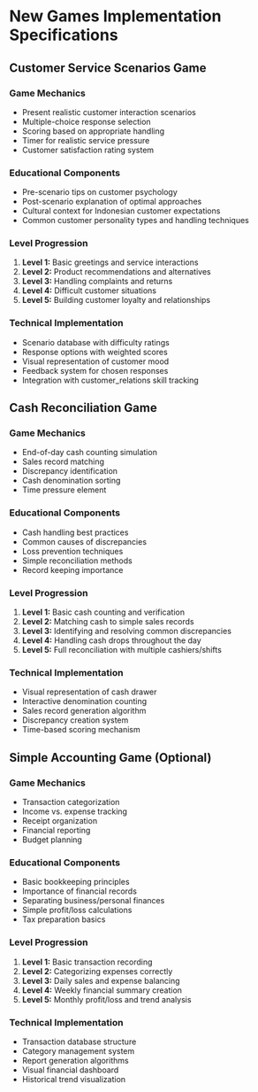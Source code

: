# New Games Implementation Specifications

## Customer Service Scenarios Game

### Game Mechanics
- Present realistic customer interaction scenarios
- Multiple-choice response selection
- Scoring based on appropriate handling
- Timer for realistic service pressure
- Customer satisfaction rating system

### Educational Components
- Pre-scenario tips on customer psychology
- Post-scenario explanation of optimal approaches
- Cultural context for Indonesian customer expectations
- Common customer personality types and handling techniques

### Level Progression
1. **Level 1:** Basic greetings and service interactions
2. **Level 2:** Product recommendations and alternatives
3. **Level 3:** Handling complaints and returns
4. **Level 4:** Difficult customer situations
5. **Level 5:** Building customer loyalty and relationships

### Technical Implementation
- Scenario database with difficulty ratings
- Response options with weighted scores
- Visual representation of customer mood
- Feedback system for chosen responses
- Integration with customer_relations skill tracking

## Cash Reconciliation Game

### Game Mechanics
- End-of-day cash counting simulation
- Sales record matching
- Discrepancy identification
- Cash denomination sorting
- Time pressure element

### Educational Components
- Cash handling best practices
- Common causes of discrepancies
- Loss prevention techniques
- Simple reconciliation methods
- Record keeping importance

### Level Progression
1. **Level 1:** Basic cash counting and verification
2. **Level 2:** Matching cash to simple sales records
3. **Level 3:** Identifying and resolving common discrepancies
4. **Level 4:** Handling cash drops throughout the day
5. **Level 5:** Full reconciliation with multiple cashiers/shifts

### Technical Implementation
- Visual representation of cash drawer
- Interactive denomination counting
- Sales record generation algorithm
- Discrepancy creation system
- Time-based scoring mechanism

## Simple Accounting Game (Optional)

### Game Mechanics
- Transaction categorization
- Income vs. expense tracking
- Receipt organization
- Financial reporting
- Budget planning

### Educational Components
- Basic bookkeeping principles
- Importance of financial records
- Separating business/personal finances
- Simple profit/loss calculations
- Tax preparation basics

### Level Progression
1. **Level 1:** Basic transaction recording
2. **Level 2:** Categorizing expenses correctly
3. **Level 3:** Daily sales and expense balancing
4. **Level 4:** Weekly financial summary creation
5. **Level 5:** Monthly profit/loss and trend analysis

### Technical Implementation
- Transaction database structure
- Category management system
- Report generation algorithms
- Visual financial dashboard
- Historical trend visualization